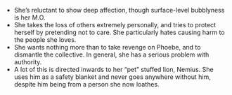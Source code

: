 - She’s reluctant to show deep affection, though surface-level bubblyness is her M.O.
- She takes the loss of others extremely personally, and tries to protect herself by pretending not to care. She particularly hates causing harm to the people she loves.
- She wants nothing more than to take revenge on Phoebe, and to dismantle the collective. In general, she has a serious problem with authority.
- A lot of this is directed inwards to her “pet” stuffed lion, Nemius. She uses him as a safety blanket and never goes anywhere without him, despite him being from a person she now loathes.